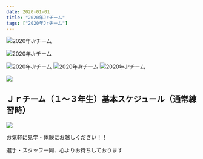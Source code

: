 ```yaml
---
date: 2020-01-01
title: "2020年Jrチーム"
tags: ["2020年Jrチーム"]
---
```


![2020年Jrチーム](/images/2020-jr-group-photo-01.jpg)

![2020年Jrチーム](/images/2020-jr-group-photo-02.jpg)

<div class="flex">
  <img src="/images/2020-jr-snapshot-01.jpg" alt="2020年Jrチーム">
  <img src="/images/2020-jr-snapshot-02.jpg" alt="2020年Jrチーム">
  <img src="/images/2020-jr-snapshot-03.jpg" alt="2020年Jrチーム">
</div>

![](/images/2020-jr-members.png)

## Ｊｒチーム（１～３年生）基本スケジュール（通常練習時）

![](/images/2020-jr-schedule.png)

お気軽に見学・体験にお越しください！！

選手・スタッフ一同、心よりお待ちしております
